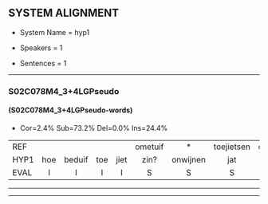 
## SYSTEM ALIGNMENT

- System Name = hyp1

- Speakers = 1

- Sentences = 1

---

### S02C078M4_3+4LGPseudo

#### (S02C078M4_3+4LGPseudo-words)

- Cor=2.4%	Sub=73.2%	Del=0.0%	Ins=24.4%

|  |  |  |  |  |  |  |  |  |  |  |  |  |  |  |  |  |  |  |  |  |  |  |  |  |  |  |  |  |  |  |  |  |  |  |  |  |  |  |  |  |  |  |  |  |  |  |  |  |  |  |  |  |  |  |  |  |  |  |  |  |  |  |  |  |  |  |  |  |  |  |  |  |  |  |  |  |  |  |  |  |  |  |
|:--- |:---:|:---:|:---:|:---:|:---:|:---:|:---:|:---:|:---:|:---:|:---:|:---:|:---:|:---:|:---:|:---:|:---:|:---:|:---:|:---:|:---:|:---:|:---:|:---:|:---:|:---:|:---:|:---:|:---:|:---:|:---:|:---:|:---:|:---:|:---:|:---:|:---:|:---:|:---:|:---:|:---:|:---:|:---:|:---:|:---:|:---:|:---:|:---:|:---:|:---:|:---:|:---:|:---:|:---:|:---:|:---:|:---:|:---:|:---:|:---:|:---:|:---:|:---:|:---:|:---:|:---:|:---:|:---:|:---:|:---:|:---:|:---:|:---:|:---:|:---:|:---:|:---:|:---:|:---:|:---:|:---:|:---:|
| REF |  |  |  |  | ometuif | * | toejietsen | oonwijlen | jattesiet | * | nurudien | stoenydaas | * | deuveltek | juitonie | gevijdel | * | sidowaan | spekkeraai | wachteniek | verpierik | * | nappegreeuw | * | mantaroen |  |  |  |  |  |  |  |  |  |  | schielendaspen | * | * | crobeklunker | * | kabbestepen | verwarig | * | ooiebiekje | fandelig | * | * | jalekrewen | smoralij | zeekvlachine | kanaroe | * | toineetlijgen | meitsegrok | * | * | ondermind |  |  |  |  |  |  | * | choporatie | zennebral | ijraspangen | blottenduuf | * | girdofhaalder | * | tobbermoeit | * | * | poentalschouden | * | havedil | * | verbrakkertje | gerauwejaak | hapeneren | * |
| HYP1 | hoe | beduif | toe | jiet | zin? | onwijnen | jat | tus | eet | nuur | nugoudien | stonedos | daas | durveltikv | jutoni | geveidel | zosodi | wan | spikurai | wachtenmeek | zerpierik | napper | nabbegrijl | antaur | mantaroen | schielen | daspan | spin | krokobbekleunker | kabbel | kappis | tepel | verwarring | oi | oi | piekje | van | de | lig | ja | ja | jaleke | vri | wilm | smoralan | sek | vlag | chine | cannaro | doin | t | etleigen | metse | grok | kantoo | oogsten | ondermind | shok | shok | porati | sendebral | ijsras | pangen | brotende | duuf | gerdoof | ha | helder | dobermoed | mod | poentos | pentlschouder | schouden | havedel | verbrakken | verbakkertje | grauwe | jak | hoppe | neer | mneer | gren |
| EVAL | I | I | I | I | S | S | S | S | S | S | S | S | S | S | S | S | S | S | S | S | S | S | S | S |  | I | I | I | I | I | I | I | I | I | I | S | S | S | S | S | S | S | S | S | S | S | S | S | S | S | S | S | S | S | S | S |  | I | I | I | I | I | I | S | S | S | S | S | S | S | S | S | S | S | S | S | S | S | S | S | S | S |
---

---
